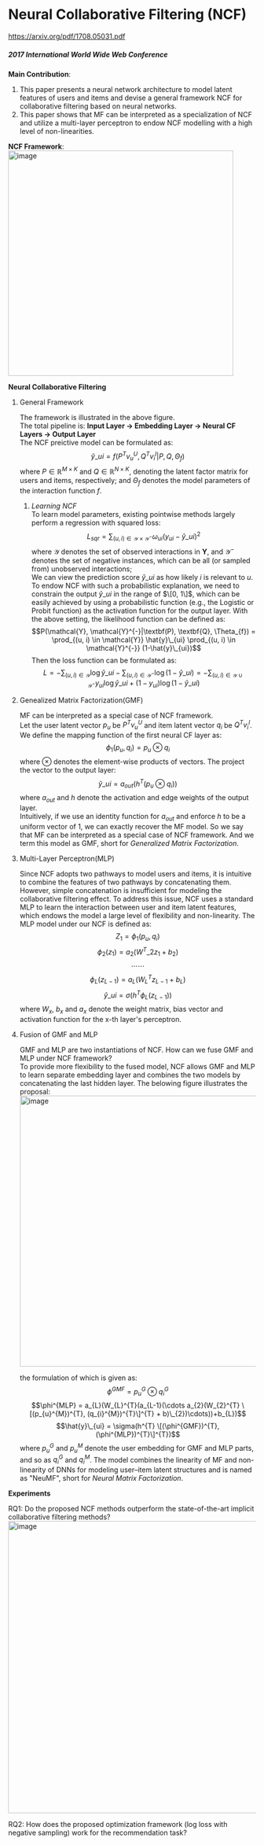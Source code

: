# Neural Collaborative Filtering (NCF)
https://arxiv.org/pdf/1708.05031.pdf
##### *2017 International World Wide Web Conference*


**Main Contribution**: 
1. This paper presents a neural network architecture to model latent features of users and items and devise a general framework NCF for collaborative filtering based
on neural networks.
2. This paper shows that MF can be interpreted as a specialization of NCF and utilize a multi-layer perceptron to endow NCF modelling with a high level of non-linearities.


**NCF Framework**:  
<img width="458" alt="image" src="https://user-images.githubusercontent.com/49403324/206973238-1752e378-2b19-44ad-b594-242f80b36bfc.png">


**Neural Collaborative Filtering**
1. General Framework

    The framework is illustrated in the above figure.  
    The total pipeline is: **Input Layer $\rightarrow$ Embedding Layer $\rightarrow$ Neural CF Layers $\rightarrow$ Output Layer**  
    The NCF preictive model can be formulated as:
    $$\hat{y}\_{ui}=f(P^{T} v_{u}^{U}, Q^{T} v_{i}^{I} | P, Q, \Theta_{f})$$
    where $P \in \mathbb{R}^{M \times K}$ and $Q \in \mathbb{R}^{N \times K}$, denoting the latent factor matrix for users and items, respectively; and $\Theta_{f}$ denotes the model parameters of the interaction function $f$.
    1. *Learning NCF*  
        To learn model parameters, existing pointwise methods largely perform a regression with squared loss:
        $$L_{sqr} = \sum_{(u,i) \in \mathcal{Y} \times \mathcal{Y}^{-}} \omega_{ui} (y_{ui} - \hat{y}\_{ui})^2 $$
        where $\mathcal{Y}$ denotes the set of observed interactions in **Y**, and $\mathcal{Y}^{-}$ denotes the set of negative instances, which can be all (or sampled from) unobserved interactions;  
        We can view the prediction score $\hat{y}\_{ui}$ as how likely $i$ is relevant to $u$. To endow NCF with such a probabilistic explanation, we need to constrain the output $\hat{y}\_{ui}$ in the range of $\[0, 1\]$, which can be easily achieved by using a probabilistic function (e.g., the Logistic
or Probit function) as the activation function for the output layer. With the above setting, the likelihood function can be defined as:
        $$P(\mathcal{Y}, \mathcal{Y}^{-}|\textbf(P), \textbf{Q}, \Theta_{f}) = \prod_{(u, i) \in \mathcal{Y}} \hat{y}\_{ui} \prod_{(u, i) \in \mathcal{Y}^{-}} (1-\hat{y}\_{ui})$$
        Then the loss function can be formulated as:
        $$L = - \sum_{(u, i) \in \mathcal{Y}} \log \hat{y}\_{ui}  - \sum_{(u, i) \in \mathcal{Y}^{-}} \log (1-\hat{y}\_{ui})  = - \sum_{(u, i) \in \mathcal{Y} \cup \mathcal{Y}^{-}} y_{ui} \log \hat{y}\_{ui} + (1 - y_{ui}) \log (1 - \hat{y}\_{ui})$$
        
2. Genealized Matrix Factorization(GMF)
    
    MF can be interpreted as a special case of NCF framework.  
    Let the user latent vector $p_{u}$ be $P^{T}v_{u}^{U}$ and item latent vector $q_{i}$ be $Q^{T}v_{i}^{I}$. We define the mapping function of the first neural CF layer as:
    $$\phi_{1}(p_{u}, q_{i}) = p_{u} \otimes q_{i}$$
    where $\otimes$ denotes the element-wise products of vectors. The project the vector to the output layer:
    $$\hat{y}\_{ui} = a_{out}(h^{T}(p_{u}\otimes q_{i}))$$
    where $a_{out}$ and $h$ denote the activation and edge weights of the output layer.  
    Intuitively, if we use an identity function for $a_{out}$ and enforce $h$ to be a uniform vector of 1, we can exactly recover the MF model. So we say that MF can be interpreted as a special case of NCF framework. And we term this model as GMF, short for *Generalized Matrix Factorization*.
    
3. Multi-Layer Perceptron(MLP)
    
    Since NCF adopts two pathways to model users and items, it is intuitive to combine the features of two pathways by concatenating them. However, simple concatenation is insufficient for modeling the collaborative filtering effect. To address this issue, NCF uses a standard MLP to learn the interaction between user and item latent features, which endows the model a large level of flexibility and non-linearity. The MLP model under our NCF is defined as:
    $$Z_{1} = \phi_{1}(p_{u}, q_{i})$$
    $$\phi_{2}(z_{1}) = a_{2}(W^{T}\_{2}z_{1} + b_{2})$$
    $$\cdots \cdots$$
    $$\phi_{L}(z_{L-1}) = a_{L}(W_{L}^{T}z_{L-1} + b_{L})$$
    $$\hat{y}\_{ui} = \sigma(h^{T} \phi_{L}(z_{L-1}))$$
    where $W_{x}$, $b_{x}$ and $a_{x}$ denote the weight matrix, bias vector and activation function for the x-th layer's perceptron.

4. Fusion of GMF and MLP

    GMF and MLP are two instantiations of NCF. How can we fuse GMF and MLP under NCF framework?  
    To provide more flexibility to the fused model, NCF allows GMF and MLP to learn separate embedding layer and combines the two models by concatenating the last hidden layer. The belowing figure illustrates the proposal:
    <img width="551" alt="image" src="https://user-images.githubusercontent.com/49403324/206997880-a3fd239a-8584-4797-9724-61cc6dbfa1a4.png">
    
    the formulation of which is given as:
    $$\phi^{GMF} = p_{u}^{G} \otimes q_{i}^{G}$$
    $$\phi^{MLP} = a_{L}(W_{L}^{T}(a_{L-1}(\cdots a_{2}(W_{2}^{T} \[(p_{u}^{M})^{T}, (q_{i}^{M})^{T}\]^{T} + b)\_{2})\cdots))+b_{L})$$
    $$\hat{y}\_{ui} = \sigma(h^{T} \[(\phi^{GMF})^{T}, (\phi^{MLP})^{T}\]^{T})$$
    where $p_{u}^{G}$ and $p_{u}^{M}$ denote the user embedding for GMF and MLP parts, and so as $q_{i}^{G}$ and $q_{i}^{M}$. The model combines the linearity of MF and non-linearity of DNNs for modeling user–item latent structures and is named as "NeuMF", short for *Neural Matrix Factorization*.


**Experiments**

RQ1: Do the proposed NCF methods outperform the state-of-the-art implicit collaborative filtering methods?
<img width="594" alt="image" src="https://user-images.githubusercontent.com/49403324/207029662-d3db0763-93c9-4c4e-a565-49e300714734.png">

RQ2: How does the proposed optimization framework (log loss with negative sampling) work for the recommendation task?
